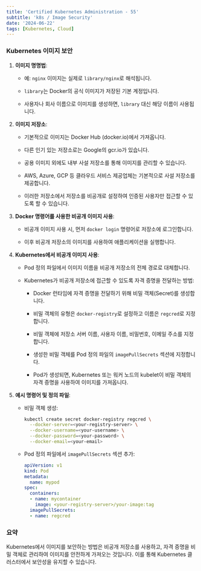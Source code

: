 ```yaml
--- 
title: 'Certified Kubernetes Administration - 55'
subtitle: 'k8s / Image Security'
date: '2024-06-22'
tags: [Kubernetes, Cloud]
---
```


### Kubernetes 이미지 보안

1. **이미지 명명법**:

   - 예: `nginx` 이미지는 실제로 `library/nginx`로 해석됩니다.

   - `library`는 Docker의 공식 이미지가 저장된 기본 계정입니다.

   - 사용자나 회사 이름으로 이미지를 생성하면, `library` 대신 해당 이름이 사용됩니다.

2. **이미지 저장소**:

   - 기본적으로 이미지는 Docker Hub (docker.io)에서 가져옵니다.

   - 다른 인기 있는 저장소로는 Google의 gcr.io가 있습니다.

   - 공용 이미지 외에도 내부 사설 저장소를 통해 이미지를 관리할 수 있습니다.

   - AWS, Azure, GCP 등 클라우드 서비스 제공업체는 기본적으로 사설 저장소를 제공합니다.

   - 이러한 저장소에서 저장소를 비공개로 설정하여 인증된 사용자만 접근할 수 있도록 할 수 있습니다.

3. **Docker 명령어를 사용한 비공개 이미지 사용**:

   - 비공개 이미지 사용 시, 먼저 `docker login` 명령어로 저장소에 로그인합니다.

   - 이후 비공개 저장소의 이미지를 사용하여 애플리케이션을 실행합니다.

4. **Kubernetes에서 비공개 이미지 사용**:

   - Pod 정의 파일에서 이미지 이름을 비공개 저장소의 전체 경로로 대체합니다.

   - Kubernetes가 비공개 저장소에 접근할 수 있도록 자격 증명을 전달하는 방법:

     - Docker 런타임에 자격 증명을 전달하기 위해 비밀 객체(Secret)를 생성합니다.

     - 비밀 객체의 유형은 `docker-registry`로 설정하고 이름은 `regcred`로 지정합니다.

     - 비밀 객체에 저장소 서버 이름, 사용자 이름, 비밀번호, 이메일 주소를 지정합니다.

     - 생성한 비밀 객체를 Pod 정의 파일의 `imagePullSecrets` 섹션에 지정합니다.
     
     - Pod가 생성되면, Kubernetes 또는 워커 노드의 kubelet이 비밀 객체의 자격 증명을 사용하여 이미지를 가져옵니다.

5. **예시 명령어 및 정의 파일**:

   - 비밀 객체 생성:
     ```bash
     kubectl create secret docker-registry regcred \
       --docker-server=<your-registry-server> \
       --docker-username=<your-username> \
       --docker-password=<your-password> \
       --docker-email=<your-email>
     ```

   - Pod 정의 파일에서 `imagePullSecrets` 섹션 추가:
     ```yaml
     apiVersion: v1
     kind: Pod
     metadata:
       name: mypod
     spec:
       containers:
       - name: mycontainer
         image: <your-registry-server>/your-image:tag
       imagePullSecrets:
       - name: regcred
     ```

### 요약
Kubernetes에서 이미지를 보안하는 방법은 비공개 저장소를 사용하고, 자격 증명을 비밀 객체로 관리하여 이미지를 안전하게 가져오는 것입니다. 이를 통해 Kubernetes 클러스터에서 보안성을 유지할 수 있습니다.